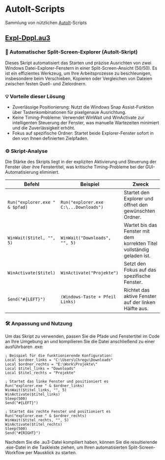 # AutoIt-Scripts
Sammlung von nützlichen [AutoIt](https://www.autoitscript.com/site/)-Scripts

## [Expl-Dppl.au3](Expl-Dppl.au3)

### 🚀 Automatischer Split-Screen-Explorer (AutoIt-Skript)

Dieses Skript automatisiert das Starten und präzise Ausrichten von zwei Windows Datei-Explorer-Fenstern in einer Split-Screen-Ansicht (50/50). Es ist ein effizientes Werkzeug, um Ihre Arbeitsprozesse zu beschleunigen, insbesondere beim Verschieben, Kopieren oder Vergleichen von Dateien zwischen festen Quell- und Zielordnern.

### 💡 Vorteile dieser Lösung

- Zuverlässige Positionierung: Nutzt die Windows Snap Assist-Funktion über Tastenkombinationen für pixelgenaue Ausrichtung.
- Keine Timing-Probleme: Verwendet WinWait und WinActivate zur intelligenten Steuerung der Fenster, was manuelle Wartezeiten minimiert und die Zuverlässigkeit erhöht.
- Fokus auf spezifische Ordner: Startet beide Explorer-Fenster sofort in den von Ihnen definierten Zielpfaden.

### ⚙️ Skript-Analyse

Die Stärke des Skripts liegt in der expliziten Aktivierung und Steuerung der Fenster über ihre Fenstertitel, was kritische Timing-Probleme bei der GUI-Automatisierung eliminiert.

| Befehl | Beispiel | Zweck |
| --- | --- | --- |
| `Run("explorer.exe " & $pfad)` | `Run("explorer.exe C:\...Downloads")` | Startet den Explorer und öffnet den gewünschten Ordner. |
| `WinWait($titel, "", 5)` | `WinWait("Downloads", "", 5)` | Wartet bis das Fenster mit dem korrekten Titel vollständig geladen ist. |
| `WinActivate($titel)` | `WinActivate("Projekte")` | Setzt den Fokus auf das spezifische Fenster. |
| `Send("#{LEFT}")` | `(Windows-Taste + Pfeil Links)` | Richtet das aktive Fenster auf der linken Hälfte aus. |

### 🛠️ Anpassung und Nutzung

Um das Skript zu verwenden, passen Sie die Pfade und Fenstertitel im Code an Ihre Umgebung an und kompilieren Sie die Datei anschließend zu einer ausführbaren .exe:

```
; Beispiel für die funktionierende Konfiguration:
Local $ordner_links = "C:\Users\Chregu\Downloads"
Local $ordner_rechts = "E:\Work\Projekte\"
Local $titel_links = "Downloads"
Local $titel_rechts = "Projekte"

; Startet das linke Fenster und positioniert es
Run("explorer.exe " & $ordner_links)
WinWait($titel_links, "", 5)
WinActivate($titel_links)
Sleep(500)
Send("#{LEFT}")

; Startet das rechte Fenster und positioniert es
Run("explorer.exe " & $ordner_rechts)
WinWait($titel_rechts, "", 5)
WinActivate($titel_rechts)
Sleep(500)
Send("#{RIGHT}")
```
Nachdem Sie die .au3-Datei kompiliert haben, können Sie die resultierende .exe-Datei in die Taskleiste ziehen, um Ihren automatisierten Split-Screen-Workflow per Mausklick zu starten.
